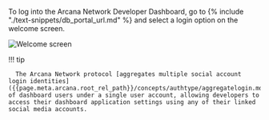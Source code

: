  To log into the Arcana Network Developer Dashboard, go to {% include "./text-snippets/db_portal_url.md" %} and select a login option on the welcome screen.

![Welcome screen](/img/ab_db_welcome.png)

!!! tip
    
      The Arcana Network protocol [aggregates multiple social account login identities]({{page.meta.arcana.root_rel_path}}/concepts/authtype/aggregatelogin.md) of dashboard users under a single user account, allowing developers to access their dashboard application settings using any of their linked social media accounts.
